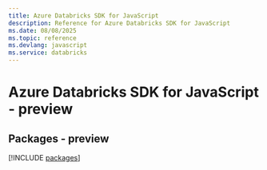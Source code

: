 ```yaml
---
title: Azure Databricks SDK for JavaScript
description: Reference for Azure Databricks SDK for JavaScript
ms.date: 08/08/2025
ms.topic: reference
ms.devlang: javascript
ms.service: databricks
---
```

# Azure Databricks SDK for JavaScript - preview
## Packages - preview
[!INCLUDE [packages](databricks-index.md)]